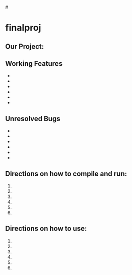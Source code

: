 #<h1> finalproj </h1>
<h2> Our Project: </h2>
<p> </p>
<h2> Working Features </h2>
<ul>
  <li> </li>
  <li> </li>
  <li> </li>
  <li> </li>
  <li> </li>
  <li> </li>
</ul>
<h2> Unresolved Bugs </h2>
<ul>
  <li> </li>
  <li> </li>
  <li> </li>
  <li> </li>
  <li> </li>
  <li> </li>
</ul>
<h2> Directions on how to compile and run: </h2>
<ol>
  <li> </li>
  <li> </li>
  <li> </li>
  <li> </li>
  <li> </li>
  <li> </li>
</ol>
<h2> Directions on how to use: </h2>
<ol>
  <li> </li>
  <li> </li>
  <li> </li>
  <li> </li>
  <li> </li>
  <li> </li>
</ol>